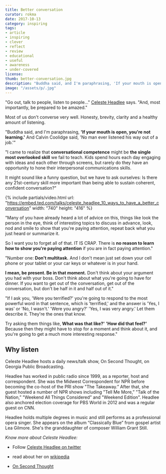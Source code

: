 ```yaml
---
title: Better conversation
curator: rokma
date: 2017-10-13
category: inspiring
tags:
- article
- inspiring
- clever
- reflect
- review
- educational
- useful
- awareness
- under-covered
license:
thumb: better-conversation.jpg
description: "Buddha said, and I'm paraphrasing, 'If your mouth is open, you're not learning'. And Calvin Coolidge said 'No man ever listened his way out of a job'. I came to realise that conversational competence might be the single most overlooked skill we fail to teach. Kids spend hours each day engaging with ideas and each other through screens, but rarely do they have an opportunity to hone their interpersonal communications skills."
image: "/assets/p/.jpg"
---
```


"Go out, talk to people, listen to people..." [Celeste Headlee](https://www.ted.com/search?q=Celeste+Headlee) says. "And, most importantly, be prepared to be amazed."

Most of us don't converse very well. Honesty, brevity, clarity and a healthy amount of listening.

"Buddha said, and I'm paraphrasing, **'If your mouth is open, you're not learning.'** And Calvin Coolidge said, 'No man ever listened his way out of a job.'"

"I came to realize that **conversational competence** might be **the single most overlooked skill** we fail to teach. Kids spend hours each day engaging with ideas and each other through screens, but rarely do they have an opportunity to hone their interpersonal communications skills.

It might sound like a funny question, but we have to ask ourselves: Is there any 21st-century skill more important than being able to sustain coherent, confident conversation?"

{% include partials/video.html url: "https://embed.ted.com/talks/celeste_headlee_10_ways_to_have_a_better_conversation" width: "740" height: "416" %}


"Many of you have already heard a lot of advice on this, things like look the person in the eye, think of interesting topics to discuss in advance, look, nod and smile to show that you're paying attention, repeat back what you just heard or summarize it.

So I want you to forget all of that. IT IS CRAP. There is **no reason to learn how to show you're paying attention** if you are in fact paying attention."

"Number one: **Don't multitask.** And I don't mean just set down your cell phone or your tablet or your car keys or whatever is in your hand.

**I mean, be present. Be in that moment.** Don't think about your argument you had with your boss. Don't think about what you're going to have for dinner. If you want to get out of the conversation, get out of the conversation, but don't be half in it and half out of it."

"If I ask you, 'Were you terrified?' you're going to respond to the most powerful word in that sentence, which is 'terrified,' and the answer is 'Yes, I was' or 'No, I wasn't.' 'Were you angry?' 'Yes, I was very angry.' Let them describe it. They're the ones that know.

Try asking them things like, **What was that like?'** **'How did that feel?'** Because then they might have to stop for a moment and think about it, and you're going to get a much more interesting response."

## Why listen

Celeste Headlee hosts a daily news/talk show, On Second Thought, on Georgia Public Broadcasting.

Headlee has worked in public radio since 1999, as a reporter, host and correspondent. She was the Midwest Correspondent for NPR before becoming the co-host of the PRI show "The Takeaway.” After that, she guest hosted a number of NPR shows including "Tell Me More,” "Talk of the Nation,” "Weekend All Things Considered” and "Weekend Edition". Headlee also anchored election coverage for PBS World in 2012 and was a regular guest on CNN.

Headlee holds multiple degrees in music and still performs as a professional opera singer. She appears on the album “Classically Blue” from gospel artist Lea Gilmore. She's the granddaughter of composer William Grant Still.

_Know more about Celeste Headlee:_

- Follow [Celeste Headlee on twitter](http://twitter.com/celesteheadlee)

- read about her on [wikipedia](https://en.wikipedia.org/wiki/Celeste_Headlee)

- [On Second Thought](http://www.gpb.org/on-second-thought)
